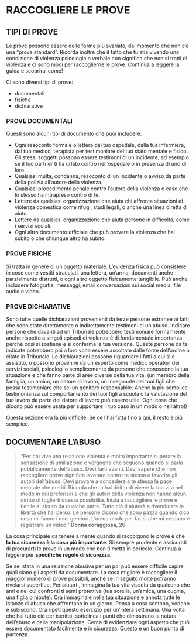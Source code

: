 <h1>RACCOGLIERE LE PROVE</h1>
<h2>TIPI DI PROVE</h2>
<p>Le prove possono essere delle forme più svariate, dal momento che non c’è una “prova standard”. Ricorda inoltre che il fatto che tu stia vivendo una condizione di violenza psicologia o verbale non significa che non si tratti di violenza e ci sono modi per raccoglierne le prove. Continua a leggere la guida e scoprirai come!</p>
<p>Ci sono diversi tipi di prove:</p>
<ul>
    <li>documentali</li>
    <li>fisiche</li>
    <li>dichiarative</li>
</ul>
<h3>PROVE DOCUMENTALI</h3>
<p>Questi sono alcuni tipi di documento che puoi includere:</p>
<ul>
    <li>Ogni resoconto formale o lettera dal tuo ospedale, dalla tua infermiera, dal tuo medico, terapista per testimoniare del tuo stato mentale e fisico. Gli stessi soggetti possono essere testimoni di un incidente, ad esempio se il tuo partner ti ha urlato contro nell’ospedale o in presenza di uno di loro.</li>
    <li>Qualsiasi multa, condanna, resoconto di un incidente o avviso da parte della polizia all’autore della violenza.</li>
    <li>Qualsiasi procedimento penale contro l’autore della violenza o caso che lo stesso ha intrapreso contro di te.</li>
    <li>Lettere da qualsiasi organizzazione che aiuta chi affronta situazioni di violenza domestica come rifugi, studi legali, o anche una linea diretta di aiuto.</li>
    <li>Lettere da qualsiasi organizzazione che aiuta persone in difficoltà, come i servizi sociali. </li>
    <li>Ogni altro documento ufficiale che può provare la violenza che hai subito o che chiunque altro ha subito.</li>
</ul>
<h3>PROVE FISICHE</h3>
<p>Si tratta in genere di un oggetto materiale. L’evidenza fisica può consistere in cose come vestiti stracciati, una lettera, un’arma, documenti anche parzialmente distrutti, o ogni altro oggetto fisicamente tangibile. Può anche includere fotografie, messaggi, email conversazioni sui social media, file audio e video.</p>
<h3>PROVE DICHIARATIVE</h3>
<p>Sono tutte quelle dichiarazioni provenienti da terze persone estranee ai fatti che sono state direttamente o indirettamente testimoni di un abuso.
Indicare persone che davanti ad un Tribunale potrebbero testimoniare formalmente anche rispetto a singoli episodi di violenza è di fondamentale importanza perchè così si sostiene e si conferma la tua versione. Queste persone da te indicate potrebbero poi a loro volta essere ascoltate dalle forze dell’ordine o citate in Tribunale.  
Le dichiarazioni possono riguardare i fatti a cui si è assistito, o possono provenire da un esperto come medici, operatori dei servizi sociali, psicologi o semplicemente da persone che conoscono la tua situazione e che fanno parte di aree diverse della tua vita. (un membro della famiglia, un amico, un datore di lavoro, un insegnante dei tuoi figli che possa testimoniare che sei un genitore responsabile. Anche la più semplice testimonianza sul comportamento dei tuoi figli a scuola o la valutazione del tuo lavoro da parte del datore di lavoro può essere utile. Ogni cosa che dicono può essere usata per supportare il tuo caso in un modo o nell’altro!)</p>
<p>Questa sezione era la più difficile. Se ce l’hai fatta fino a qui, il resto è più semplice.</p>
<h2>DOCUMENTARE  L’ABUSO</h2>
<blockquote>“Per chi vive una relazione violenta è molto importante superare la sensazione di umiliazione e vergogna che seguono quando si parla pubblicamente dell’abuso. Devi farti avanti. Devi sapere che non raccogliere prove significa lavorare contro te stessa e favorire gli autori dell’abuso. Devi provare a concedere a te stessa la pace mentale che meriti. Ricorda che tu hai diritto di vivere la tua vita nel modo in cui preferisci e che gli autori della violenza non hanno alcun diritto di toglierti questa possibilità. Inizia a raccogliere le prove e tienile al sicuro da qualche parte. Tutto ciò ti aiuterà a rivendicare la libertà che hai perso. Le persone dicono che sono pazza quando dico cosa mi fanno i miei genitori. L’unico modo per far sì che mi credano è registrare un video.”<strong> Donna coraggiosa, 26</strong></blockquote>
<p>La cosa principale da tenere a mente quando si raccolgono le prove è che <strong>la tua sicurezza è la cosa più importante</strong>. Sii sempre prudente e assicurati di procurarti le prove in un modo che non ti metta in pericolo. Continua a leggere per <strong>specifiche regole di sicurezza.</strong></p>
<p>Se sei stata in una relazione abusiva per un po’ può essere difficile capire quali siano gli aspetti da documentare. La cosa migliore è raccogliere il maggior numero di prove possibili, anche se in seguito molte potranno rivelarsi superflue. Per aiutarti, immagina la tua vita vissuta da qualcuno che ami e nei cui confronti ti senti protettiva (tua sorella, un’amica, una cugina, una figlia o nipote). Ora immaginale nella tua situazione e annota tutte le istanze di abuso che affrontano in un giorno. Pensa a cosa sentono, vedono e subiscono. Ora ripeti questo esercizio per un’intera settimana. Una volta che hai tutto ciò per iscritto, sottolinea i punti che dimostrano la natura dell’abuso e della manipolazione. Cerca di evidenziare ogni aspetto che può essere documentato facilmente e in sicurezza. Questo è un buon punto di partenza.</p>
<p></p>
<p></p>
<p></p>